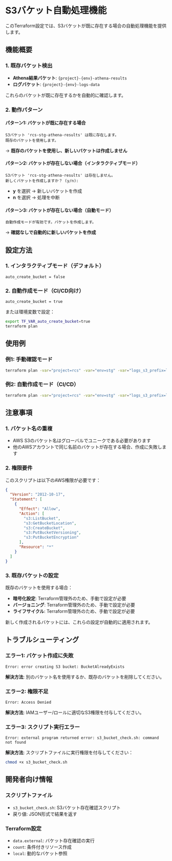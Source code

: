 # S3バケット自動処理機能

このTerraform設定では、S3バケットが既に存在する場合の自動処理機能を提供します。

## 機能概要

### 1. 既存バケット検出
- **Athena結果バケット**: `{project}-{env}-athena-results`
- **ログバケット**: `{project}-{env}-logs-data`

これらのバケットが既に存在するかを自動的に確認します。

### 2. 動作パターン

#### パターン1: バケットが既に存在する場合
```
S3バケット 'rcs-stg-athena-results' は既に存在します。
既存のバケットを使用します。
```
→ **既存のバケットを使用し、新しいバケットは作成しません**

#### パターン2: バケットが存在しない場合（インタラクティブモード）
```
S3バケット 'rcs-stg-athena-results' は存在しません。
新しくバケットを作成しますか？ (y/n):
```

- **y** を選択 → 新しいバケットを作成
- **n** を選択 → 処理を中断

#### パターン3: バケットが存在しない場合（自動モード）
```
自動作成モードが有効です。バケットを作成します。
```
→ **確認なしで自動的に新しいバケットを作成**

## 設定方法

### 1. インタラクティブモード（デフォルト）
```hcl
auto_create_bucket = false
```

### 2. 自動作成モード（CI/CD向け）
```hcl
auto_create_bucket = true
```

または環境変数で設定：
```bash
export TF_VAR_auto_create_bucket=true
terraform plan
```

## 使用例

### 例1: 手動確認モード
```bash
terraform plan -var="project=rcs" -var="env=stg" -var="logs_s3_prefix=logs/containers"
```

### 例2: 自動作成モード（CI/CD）
```bash
terraform plan -var="project=rcs" -var="env=stg" -var="logs_s3_prefix=logs/containers" -var="auto_create_bucket=true"
```

## 注意事項

### 1. バケット名の重複
- AWS S3のバケット名はグローバルでユニークである必要があります
- 他のAWSアカウントで同じ名前のバケットが存在する場合、作成に失敗します

### 2. 権限要件
このスクリプトは以下のAWS権限が必要です：
```json
{
  "Version": "2012-10-17",
  "Statement": [
    {
      "Effect": "Allow",
      "Action": [
        "s3:ListBucket",
        "s3:GetBucketLocation",
        "s3:CreateBucket",
        "s3:PutBucketVersioning",
        "s3:PutBucketEncryption"
      ],
      "Resource": "*"
    }
  ]
}
```

### 3. 既存バケットの設定
既存のバケットを使用する場合：
- **暗号化設定**: Terraform管理外のため、手動で設定が必要
- **バージョニング**: Terraform管理外のため、手動で設定が必要
- **ライフサイクル**: Terraform管理外のため、手動で設定が必要

新しく作成されるバケットには、これらの設定が自動的に適用されます。

## トラブルシューティング

### エラー1: バケット作成に失敗
```
Error: error creating S3 bucket: BucketAlreadyExists
```
**解決方法**: 別のバケット名を使用するか、既存のバケットを削除してください。

### エラー2: 権限不足
```
Error: Access Denied
```
**解決方法**: IAMユーザー/ロールに適切なS3権限を付与してください。

### エラー3: スクリプト実行エラー
```
Error: external program returned error: s3_bucket_check.sh: command not found
```
**解決方法**: スクリプトファイルに実行権限を付与してください：
```bash
chmod +x s3_bucket_check.sh
```

## 開発者向け情報

### スクリプトファイル
- `s3_bucket_check.sh`: S3バケット存在確認スクリプト
- 戻り値: JSON形式で結果を返す

### Terraform設定
- `data.external`: バケット存在確認の実行
- `count`: 条件付きリソース作成
- `local`: 動的なバケット参照
